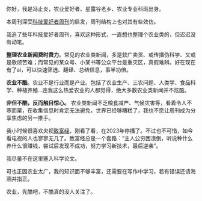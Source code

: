 
你好，我是冯止炎，农业爱好者、星露谷老乡、农业专业科班出身。

本周刊深受[科技爱好者周刊](https://github.com/ruanyf/weekly/)的启发，周刊结构上也对其有些效仿。

我追了些年科技爱好者周刊，喜欢这种形式，一直想也整理个农业类的，但迟迟没有动笔。

**整理农业新闻费时费力**。常见的农业类新闻，多是软广卖货、或传播伪科学、又或是歌颂苦难；而常见的某众号、小某书等公众平台是重灾区，真假难辨。好在现在有了ai，可以快速筛选、翻译、总结信息，事半功倍。

**农业不酷**。农业不是行业而是产业。包括了农业生产、三农问题、人类学、食品科学、种植养殖...连我这么热爱农业的人都觉得，绝大多数农业类新闻并不炫酷。

**非但不酷，反而触目惊心。** 农业类新闻不乏粮食减产、气候灾害等，看着令人不寒而栗，在收集信息时肯定无法避免，世界已经够糟糕了，我也不愿让周刊成为分享焦虑的另一推手。

我小时候很喜欢央视[致富经](https://tv.cctv.com/lm/zfj/)，刚看了看，在2023年停播了。不过也不可惜，如今看电视的人也寥寥无几了。致富经总是一个套路：“主人公穷困潦倒，听说种什么养什么很赚钱，尝试后发现不成功，努力学习新技术，最后逆袭”。


我尽量不在这里塞入科学论文。

可也正因农业太广，我的知识面不够丰富，还需要在写作中学习，若有错误还请海涵并指正。

农业，先酷吧，不酷真的没人关注了。